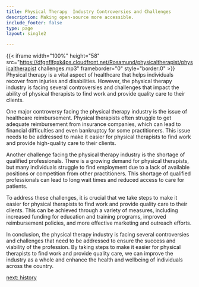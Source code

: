 ```yaml
---
title: Physical Therapy  Industry Controversies and Challenges
description: Making open-source more accessible.
include_footer: false
type: page
layout: single2

---
```


{{< iframe width="100%" height="58" src="https://dfgnflfqxk4ps.cloudfront.net/Rosamund/physicaltherapist/physicaltherapist challenges.mp3" frameborder="0" style="border:0" >}}
Physical therapy is a vital aspect of healthcare that helps individuals recover from injuries and disabilities. However, the physical therapy industry is facing several controversies and challenges that impact the ability of physical therapists to find work and provide quality care to their clients.

One major controversy facing the physical therapy industry is the issue of healthcare reimbursement. Physical therapists often struggle to get adequate reimbursement from insurance companies, which can lead to financial difficulties and even bankruptcy for some practitioners. This issue needs to be addressed to make it easier for physical therapists to find work and provide high-quality care to their clients.

Another challenge facing the physical therapy industry is the shortage of qualified professionals. There is a growing demand for physical therapists, but many individuals struggle to find employment due to a lack of available positions or competition from other practitioners. This shortage of qualified professionals can lead to long wait times and reduced access to care for patients.

To address these challenges, it is crucial that we take steps to make it easier for physical therapists to find work and provide quality care to their clients. This can be achieved through a variety of measures, including increased funding for education and training programs, improved reimbursement policies, and more effective marketing and outreach efforts.

In conclusion, the physical therapy industry is facing several controversies and challenges that need to be addressed to ensure the success and viability of the profession. By taking steps to make it easier for physical therapists to find work and provide quality care, we can improve the industry as a whole and enhance the health and wellbeing of individuals across the country.


<a href="https://workdojos.com/physicaltherapist/history">next: history</a>

